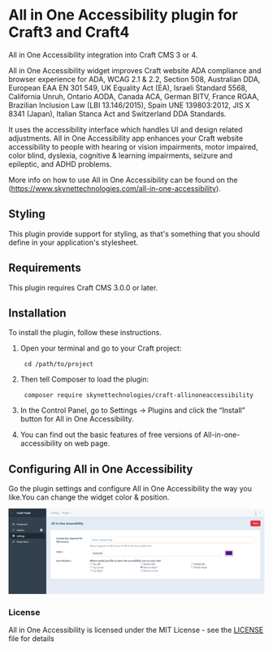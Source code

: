 # All in One Accessibility plugin for Craft3 and Craft4

All in One Accessibility integration into Craft CMS 3 or 4.

All in One Accessibility widget improves Craft website ADA compliance and browser experience for ADA, WCAG 2.1 & 2.2, Section 508, Australian DDA, European EAA EN 301 549, UK Equality Act (EA), Israeli Standard 5568, California Unruh, Ontario AODA, Canada ACA, German BITV, France RGAA, Brazilian Inclusion Law (LBI 13.146/2015), Spain UNE 139803:2012, JIS X 8341 (Japan), Italian Stanca Act and Switzerland DDA Standards.

It uses the accessibility interface which handles UI and design related adjustments. All in One Accessibility app enhances your Craft website accessibility to people with hearing or vision impairments, motor impaired, color blind, dyslexia, cognitive & learning impairments, seizure and epileptic, and ADHD problems.

More info on how to use All in One Accessibility can be found on the (https://www.skynettechnologies.com/all-in-one-accessibility).

## Styling

This plugin provide support for styling, as that's something that you should define in your application's stylesheet.

## Requirements

This plugin requires Craft CMS 3.0.0 or later.

## Installation

To install the plugin, follow these instructions.

1. Open your terminal and go to your Craft project:

        cd /path/to/project

2. Then tell Composer to load the plugin:

        composer require skynettechnologies/craft-allinoneaccessibility

3. In the Control Panel, go to Settings → Plugins and click the “Install” button for All in One Accessibility.

4. You can find out the basic features of free versions of All-in-one-accessibility on web page.

## Configuring All in One Accessibility

Go the plugin settings and configure All in One Accessibility the way you like.You can change the widget color & position.   


![Screenshot](resources/img/screenshot.png)

### License

All in One Accessibility is licensed under the MIT License - see the [LICENSE](LICENSE) file for details
